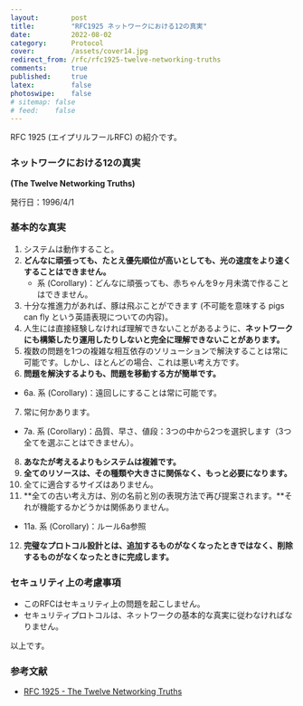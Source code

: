 ```yaml
---
layout:        post
title:         "RFC1925 ネットワークにおける12の真実"
date:          2022-08-02
category:      Protocol
cover:         /assets/cover14.jpg
redirect_from: /rfc/rfc1925-twelve-networking-truths
comments:      true
published:     true
latex:         false
photoswipe:    false
# sitemap: false
# feed:    false
---
```


RFC 1925 (エイプリルフールRFC) の紹介です。

### ネットワークにおける12の真実
**(The Twelve Networking Truths)**

発行日：1996/4/1

### 基本的な真実

1. システムは動作すること。
2. **どんなに頑張っても、たとえ優先順位が高いとしても、光の速度をより速くすることはできません。**
   - 系 (Corollary)：どんなに頑張っても、赤ちゃんを9ヶ月未満で作ることはできません。
3. 十分な推進力があれば、豚は飛ぶことができます (不可能を意味する pigs can fly という英語表現についての内容)。
4. 人生には直接経験しなければ理解できないことがあるように、**ネットワークにも構築したり運用したりしないと完全に理解できないことがあります。**
5. 複数の問題を1つの複雑な相互依存のソリューションで解決することは常に可能です。しかし、ほとんどの場合、これは悪い考え方です。
6. **問題を解決するよりも、問題を移動する方が簡単です。**
  - 6a. 系 (Corollary)：遠回しにすることは常に可能です。
7. 常に何かあります。
  - 7a. 系 (Corollary)：品質、早さ、値段：3つの中から2つを選択します（3つ全てを選ぶことはできません）。
8. **あなたが考えるよりもシステムは複雑です。**
9. **全てのリソースは、その種類や大きさに関係なく、もっと必要になります。**
10. 全てに適合するサイズはありません。
11. **全ての古い考え方は、別の名前と別の表現方法で再び提案されます。**それが機能するかどうかは関係ありません。
  - 11a. 系 (Corollary)：ルール6a参照
12. **完璧なプロトコル設計とは、追加するものがなくなったときではなく、削除するものがなくなったときに完成します。**

### セキュリティ上の考慮事項

- このRFCはセキュリティ上の問題を起こしません。
- セキュリティプロトコルは、ネットワークの基本的な真実に従わなければなりません。

以上です。

### 参考文献

- [RFC 1925 - The Twelve Networking Truths](https://datatracker.ietf.org/doc/html/rfc1925)
